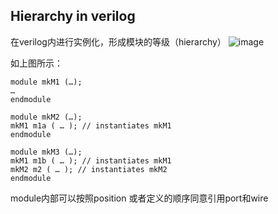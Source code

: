 ## Hierarchy in verilog

在verilog内进行实例化，形成模块的等级（hierarchy）
![image](https://user-images.githubusercontent.com/66467271/158004149-59b23424-9ce8-4f56-b82e-a9910b7be1dc.png)

如上图所示：
```
module mkM1 (…);
…
endmodule

module mkM2 (…);
mkM1 m1a ( … ); // instantiates mkM1
endmodule

module mkM3 (…);
mkM1 m1b ( … ); // instantiates mkM1
mkM2 m2 ( … ); // instantiates mkM2
endmodule
```

module内部可以按照position 或者定义的顺序同意引用port和wire
